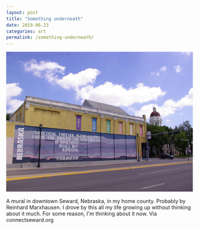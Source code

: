```yaml
---
layout: post
title: "Something underneath"
date: 2019-06-23
categories: art
permalink: /something-underneath/
---
```


![seward mural](https://github.com/matthewjmiller/mattmiller/blob/gh-pages/_assets/muralcourthouse.jpg?raw=true)

A mural in downtown Seward, Nebraska, in my home county. Probably by Reinhard Marxhausen. I drove by this all my life growing up without thinking about it much. For some reason, I'm thinking about it now. Via connectseward.org

